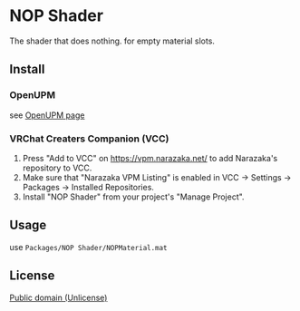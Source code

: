 # NOP Shader

The shader that does nothing. for empty material slots.

## Install

### OpenUPM

see [OpenUPM page](https://openupm.com/packages/net.narazaka.unity.nopshader/)

### VRChat Creaters Companion (VCC)

1. Press "Add to VCC" on https://vpm.narazaka.net/ to add Narazaka's repository to VCC.
2. Make sure that "Narazaka VPM Listing" is enabled in VCC -> Settings -> Packages -> Installed Repositories.
3. Install "NOP Shader" from your project's "Manage Project".

## Usage

use `Packages/NOP Shader/NOPMaterial.mat`

## License

[Public domain (Unlicense)](LICENSE.txt)
